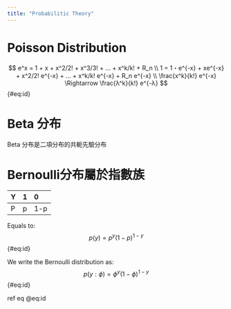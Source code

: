```yaml
---
title: "Probabilitic Theory"
---
```


# Poisson Distribution

$$
e^x = 1 + x + x^2/2! + x^3/3! + ... + x^k/k! + R_n \\
1 = 1・e^{-x} + xe^{-x} + x^2/2! e^{-x} + ... + x^k/k! e^{-x} + R_n e^{-x} \\
\frac{x^k}{k!} e^{-x} \Rightarrow \frac{λ^k}{k!} e^{-λ}
$${#eq:id}

# Beta 分布
Beta 分布是二項分布的共軛先驗分布


# Bernoulli分布屬於指數族
| Y   | 1   | 0   |
|:--- |:--- |:--- |
| P   | p   | 1-p |{#}

Equals to:
$$
p(y) = p^y (1-p)^{1-y}
$${#eq:id}

We write the Bernoulli distribution as:
$$
p(y:\phi) = \phi^y (1-\phi)^{1-y}
$${#eq:id}

ref eq @eq:id
